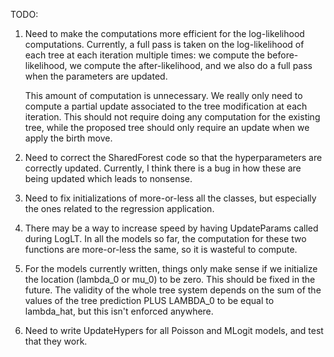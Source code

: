 TODO: 

1. Need to make the computations more efficient for the log-likelihood 
   computations. Currently, a full pass is taken on the log-likelihood of each
   tree at each iteration multiple times: we compute the before-likelihood, 
   we compute the after-likelihood, and we also do a full pass when the 
   parameters are updated. 
   
   This amount of computation is unnecessary. We really only need to compute
   a partial update associated to the tree modification at each iteration. This
   should not require doing any computation for the existing tree, while the 
   proposed tree should only require an update when we apply the birth move. 


2. Need to correct the SharedForest code so that the hyperparameters are 
   correctly updated. Currently, I think there is a bug in how these are being
   updated which leads to nonsense.
   
3. Need to fix initializations of more-or-less all the classes, but especially
   the ones related to the regression application.

4. There may be a way to increase speed by having UpdateParams called during
   LogLT. In all the models so far, the computation for these two functions are
   more-or-less the same, so it is wasteful to compute.
   
5. For the models currently written, things only make sense if we initialize the
   location (lambda_0 or mu_0) to be zero. This should be fixed in the future.
   The validity of the whole tree system depends on the sum of the values of the
   tree prediction PLUS LAMBDA_0 to be equal to lambda_hat, but this isn't
   enforced anywhere. 
   
6. Need to write UpdateHypers for all Poisson and MLogit models, and test that
   they work.


